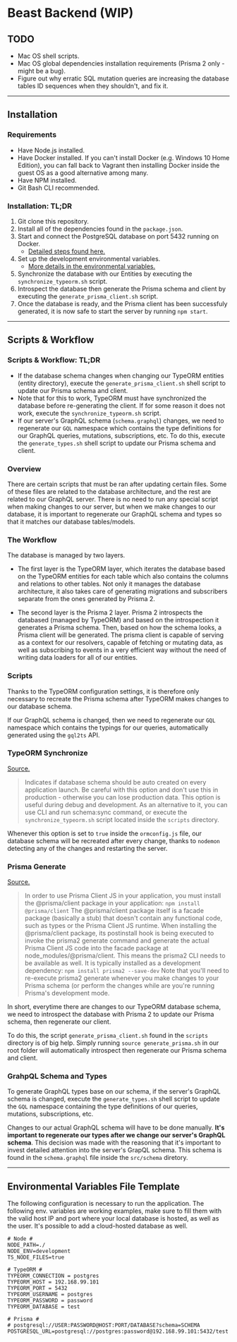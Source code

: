 # Beast Backend (WIP)

## TODO

- Mac OS shell scripts.
- Mac OS global dependencies installation requirements (Prisma 2 only - might be a bug).
- Figure out why erratic SQL mutation queries are increasing the database tables ID sequences when they shouldn't, and fix it.

---

## Installation

### Requirements

- Have Node.js installed.
- Have Docker installed. If you can't install Docker (e.g. Windows 10 Home Edition), you can fall back to Vagrant then installing Docker inside the guest OS as a good alternative among many.
- Have NPM installed.
- Git Bash CLI recommended.

### Installation: TL;DR

1. Git clone this repository.
2. Install all of the dependencies found in the `package.json`.
3. Start and connect the PostgreSQL database on port 5432 running on Docker.
    - [Detailed steps found here.](https://github.com/beast-app/beast-backend/blob/master/database/README.md)
4. Set up the development environmental variables.
    - [More details in the environmental variables.](#Environmental-Variables-File-Template)
5. Synchronize the database with our Entities by executing the `synchronize_typeorm.sh` script.
6. Introspect the database then generate the Prisma schema and client by executing the `generate_prisma_client.sh` script.
7. Once the database is ready, and the Prisma client has been successfuly generated, it is now safe to start the server by running `npm start`.

---

## Scripts & Workflow

### Scripts & Workflow: TL;DR

- If the database schema changes when changing our TypeORM entities (entity directory), execute the `generate_prisma_client.sh` shell script to update our Prisma schema and client.
- Note that for this to work, TypeORM must have synchronized the database before re-generating the client. If for some reason it does not work, execute the `synchronize_typeorm.sh` script.
- If our server's GraphQL schema (`schema.graphql`) changes, we need to regenerate our `GQL` namespace which contains the type definitions for our GraphQL queries, mutations, subscriptions, etc. To do this, execute the `generate_types.sh` shell script to update our Prisma schema and client.

### Overview

There are certain scripts that must be ran after updating certain files. Some of these files are related to the database architecture, and the rest are related to our GraphQL server. There is no need to run any special script when making changes to our server, but when we make changes to our database, it is important to regenerate our GraphQL schema and types so that it matches our database tables/models.

### The Workflow

The database is managed by two layers.

- The first layer is the TypeORM layer, which iterates the database based on the TypeORM entities for each table which also contains the columns and relations to other tables. Not only it manages the database architecture, it also takes care of generating migrations and subscribers separate from the ones generated by Prisma 2.

- The second layer is the Prisma 2 layer. Prisma 2 introspects the databased (managed by TypeORM) and based on the introspection it generates a Prisma schema. Then, based on how the schema looks, a Prisma client will be generated. The prisma client is capable of serving as a context for our resolvers, capable of fetching or mutating data, as well as subscribing to events in a very efficient way without the need of writing data loaders for all of our entities.

### Scripts

Thanks to the TypeORM configuration settings, it is therefore only necessary to recreate the Prisma schema after TypeORM makes changes to our database schema.

If our GraphQL schema is changed, then we need to regenerate our `GQL` namespace which contains the typings for our queries, automatically generated using the `gql2ts` API.

### TypeORM Synchronize

[Source.](https://github.com/typeorm/typeorm/blob/master/docs/connection-options.md)

> Indicates if database schema should be auto created on every application launch. Be careful with this option and don't use this in production - otherwise you can lose production data. This option is useful during debug and development. As an alternative to it, you can use CLI and run schema:sync command, or execute the `synchronize_typeorm.sh` script located inside the `scripts` directory.

Whenever this option is set to `true` inside the `ormconfig.js` file, our database schema will be recreated after every change, thanks to `nodemon` detecting any of the changes and restarting the server.

### Prisma Generate

[Source.](https://www.prisma.io/docs/prisma-cli-and-configuration/cli-command-reference/prisma-generate-xcv2/)

> In order to use Prisma Client JS in your application, you must install the @prisma/client package in your application:
> ```npm install @prisma/client```
> The @prisma/client package itself is a facade package (basically a stub) that doesn't contain any functional code, such as types or the Prisma Client JS runtime. When installing the @prisma/client package, its postinstall hook is being executed to invoke the prisma2 generate command and generate the actual Prisma Client JS code into the facade package at node_modules/@prisma/client.
> This means the prisma2 CLI needs to be available as well. It is typically installed as a development dependency:
> ```npm install prisma2 --save-dev```
> Note that you'll need to re-execute prisma2 generate whenever you make changes to your Prisma schema (or perform the changes while are you're running Prisma's development mode.

In short, everytime there are changes to our TypeORM database schema, we need to introspect the database with Prisma 2 to update our Prisma schema, then regenerate our client.

To do this, the script `generate_prisma_client.sh` found in the `scripts` directory is of big help. Simply running `source generate_prisma.sh` in our root folder will automatically introspect then regenerate our Prisma schema and client.

### GrahpQL Schema and Types

To generate GraphQL types base on our schema, if the server's GraphQL schema is changed, execute the `generate_types.sh` shell script to update the `GQL` namespace containing the type definitions of our queries, mutations, subscriptions, etc.

Changes to our actual GraphQL schema will have to be done manually. **It's important to regenerate our types after we change our server's GraphQL schema**. This decision was made with the reasoning that it's important to invest detailed attention into the server's GrapQL schema. This schema is found in the `schema.graphql` file inside the `src/schema` diretory.

---

## Environmental Variables File Template

The following configuration is necessary to run the application. The following env. variables are working examples, make sure to fill them with the valid host IP and port where your local database is hosted, as well as the user. It's possible to add a cloud-hosted database as well.

```.env
# Node #
NODE_PATH=./
NODE_ENV=development
TS_NODE_FILES=true

# TypeORM #
TYPEORM_CONNECTION = postgres
TYPEORM_HOST = 192.168.99.101
TYPEORM_PORT = 5432
TYPEORM_USERNAME = postgres
TYPEORM_PASSWORD = password
TYPEORM_DATABASE = test

# Prisma #
# postgresql://USER:PASSWORD@HOST:PORT/DATABASE?schema=SCHEMA
POSTGRESQL_URL=postgresql://postgres:password@192.168.99.101:5432/test
```
